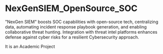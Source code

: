 # NexGenSIEM_OpenSource_SOC
"NexGen SIEM" boosts SOC capabilities with open-source tech, centralizing data, automating incident response playbook generation, and enabling collaborative threat hunting. Integration with threat intel platforms enhances defense against cyber risks for a resilient Cybersecurity approach.

It is an Academic Project
